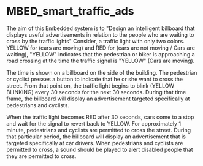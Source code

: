 # MBED_smart_traffic_ads
The aim of this Embedded system is to "Design an intelligent billboard that displays useful advertisements in relation to the people who are waiting to cross by the traffic lights"  Consider, a traffic light with only two colors. YELLOW for  (cars are moving) and RED for (cars are not moving / Cars are waiting),
"YELLOW" indicates that the pedestrian or biker is approaching a road crossing at the time the traffic signal is "YELLOW" (Cars are moving). 

The time is shown on a billboard on the side of the building. The pedestrian or cyclist presses a button to indicate that he or she want to cross the street. From that point on, the traffic light begins to blink (YELLOW BLINKING) every 30 seconds for the next 30 seconds. During that time frame, the billboard will display an advertisement targeted specifically at pedestrians and cyclists.

When the traffic light becomes RED after 30 seconds, cars come to a stop and wait for the signal to revert back to YELLOW. For approximately 1 minute, pedestrians and cyclists are permitted to cross the street. During that particular period, the billboard will display an advertisement that is targeted specifically at car drivers.
When pedestrians and cyclists are permitted to cross, a sound should be played to alert disabled people that they are permitted to cross.
